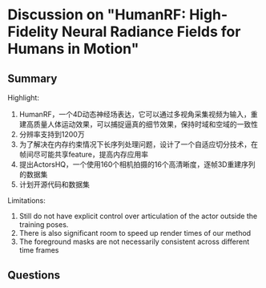 # Discussion on "HumanRF: High-Fidelity Neural Radiance Fields for Humans in Motion"

## Summary

Highlight:
1. HumanRF，一个4D动态神经场表达，它可以通过多视角采集视频为输入，重建高质量人体运动效果，可以捕捉逼真的细节效果，保持时域和空域的一致性
2. 分辨率支持到1200万
3. 为了解决在内存约束情况下长序列处理问题，设计了一个自适应切分技术，在帧间尽可能共享feature，提高内存应用率
4. 提出ActorsHQ，一个使用160个相机拍摄的16个高清晰度，逐帧3D重建序列的数据集
5. 计划开源代码和数据集

Limitations:
1. Still do not have explicit control over articulation of the actor outside the training poses.
2. There is also significant room to speed up render times of our method
3. The foreground masks are not necessarily consistent across different time frames

## Questions

